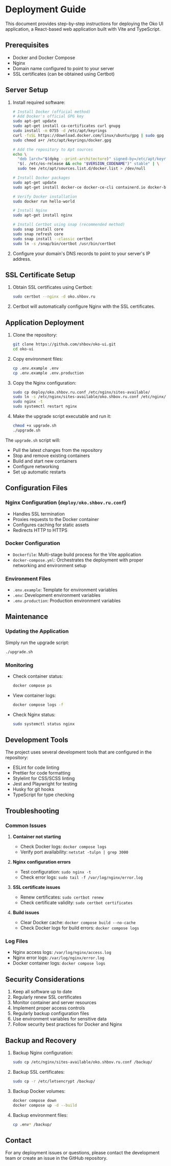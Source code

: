 # Deployment Guide

This document provides step-by-step instructions for deploying the Oko UI application, a React-based web application built with Vite and TypeScript.

## Prerequisites

- Docker and Docker Compose
- Nginx
- Domain name configured to point to your server
- SSL certificates (can be obtained using Certbot)

## Server Setup

1. Install required software:

    ```bash
    # Install Docker (official method)
    # Add Docker's official GPG key
    sudo apt-get update
    sudo apt-get install ca-certificates curl gnupg
    sudo install -m 0755 -d /etc/apt/keyrings
    curl -fsSL https://download.docker.com/linux/ubuntu/gpg | sudo gpg --dearmor -o /etc/apt/keyrings/docker.gpg
    sudo chmod a+r /etc/apt/keyrings/docker.gpg

    # Add the repository to Apt sources
    echo \
      "deb [arch="$(dpkg --print-architecture)" signed-by=/etc/apt/keyrings/docker.gpg] https://download.docker.com/linux/ubuntu \
      "$(. /etc/os-release && echo "$VERSION_CODENAME")" stable" | \
      sudo tee /etc/apt/sources.list.d/docker.list > /dev/null

    # Install Docker packages
    sudo apt-get update
    sudo apt-get install docker-ce docker-ce-cli containerd.io docker-buildx-plugin docker-compose-plugin

    # Verify Docker installation
    sudo docker run hello-world

    # Install Nginx
    sudo apt-get install nginx

    # Install Certbot using snap (recommended method)
    sudo snap install core
    sudo snap refresh core
    sudo snap install --classic certbot
    sudo ln -s /snap/bin/certbot /usr/bin/certbot
    ```

2. Configure your domain's DNS records to point to your server's IP address.

## SSL Certificate Setup

1. Obtain SSL certificates using Certbot:

    ```bash
    sudo certbot --nginx -d oko.shbov.ru
    ```

2. Certbot will automatically configure Nginx with the SSL certificates.

## Application Deployment

1. Clone the repository:

    ```bash
    git clone https://github.com/shbov/oko-ui.git
    cd oko-ui
    ```

2. Copy environment files:

    ```bash
    cp .env.example .env
    cp .env.example .env.production
    ```

3. Copy the Nginx configuration:

    ```bash
    sudo cp deploy/oko.shbov.ru.conf /etc/nginx/sites-available/
    sudo ln -s /etc/nginx/sites-available/oko.shbov.ru.conf /etc/nginx/sites-enabled/
    sudo nginx -t
    sudo systemctl restart nginx
    ```

4. Make the upgrade script executable and run it:

    ```bash
    chmod +x upgrade.sh
    ./upgrade.sh
    ```

The `upgrade.sh` script will:

- Pull the latest changes from the repository
- Stop and remove existing containers
- Build and start new containers
- Configure networking
- Set up automatic restarts

## Configuration Files

### Nginx Configuration (`deploy/oko.shbov.ru.conf`)

- Handles SSL termination
- Proxies requests to the Docker container
- Configures caching for static assets
- Redirects HTTP to HTTPS

### Docker Configuration

- `Dockerfile`: Multi-stage build process for the Vite application
- `docker-compose.yml`: Orchestrates the deployment with proper networking and environment setup

### Environment Files

- `.env.example`: Template for environment variables
- `.env`: Development environment variables
- `.env.production`: Production environment variables

## Maintenance

### Updating the Application

Simply run the upgrade script:

```bash
./upgrade.sh
```

### Monitoring

- Check container status:

    ```bash
    docker compose ps
    ```

- View container logs:

    ```bash
    docker compose logs -f
    ```

- Check Nginx status:
    ```bash
    sudo systemctl status nginx
    ```

## Development Tools

The project uses several development tools that are configured in the repository:

- ESLint for code linting
- Prettier for code formatting
- Stylelint for CSS/SCSS linting
- Jest and Playwright for testing
- Husky for git hooks
- TypeScript for type checking

## Troubleshooting

### Common Issues

1. **Container not starting**

    - Check Docker logs: `docker compose logs`
    - Verify port availability: `netstat -tulpn | grep 3000`

2. **Nginx configuration errors**

    - Test configuration: `sudo nginx -t`
    - Check error logs: `sudo tail -f /var/log/nginx/error.log`

3. **SSL certificate issues**

    - Renew certificates: `sudo certbot renew`
    - Check certificate validity: `sudo certbot certificates`

4. **Build issues**
    - Clear Docker cache: `docker compose build --no-cache`
    - Check Docker logs for build errors: `docker compose logs`

### Log Files

- Nginx access logs: `/var/log/nginx/access.log`
- Nginx error logs: `/var/log/nginx/error.log`
- Docker container logs: `docker compose logs`

## Security Considerations

1. Keep all software up to date
2. Regularly renew SSL certificates
3. Monitor container and server resources
4. Implement proper access controls
5. Regularly backup configuration files
6. Use environment variables for sensitive data
7. Follow security best practices for Docker and Nginx

## Backup and Recovery

1. Backup Nginx configuration:

    ```bash
    sudo cp /etc/nginx/sites-available/oko.shbov.ru.conf /backup/
    ```

2. Backup SSL certificates:

    ```bash
    sudo cp -r /etc/letsencrypt /backup/
    ```

3. Backup Docker volumes:

    ```bash
    docker compose down
    docker compose up -d --build
    ```

4. Backup environment files:
    ```bash
    cp .env* /backup/
    ```

## Contact

For any deployment issues or questions, please contact the development team or create an issue in the GitHub repository.
